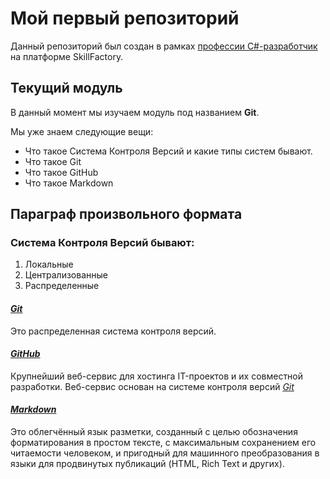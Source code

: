 # Мой первый репозиторий

Данный репозиторий был создан в рамках [профессии C#-разработчик](https://skillfactory.ru/csharp) на платформе SkillFactory.

## Текущий модуль
В данный момент мы изучаем модуль под названием **Git**.

Мы уже знаем следующие вещи:
* Что такое Система Контроля Версий и какие типы систем бывают.
* Что такое Git
* Что такое GitHub
* Что такое Markdown

## Параграф произвольного формата

### Система Контроля Версий бывают:
1. Локальные
2. Централизованные
3. Распределенные

#### *[Git](https://ru.wikipedia.org/wiki/Git)* 
Это распределенная система контроля версий.

#### *[GitHub](https://ru.wikipedia.org/wiki/GitHub)* 
Крупнейший веб-сервис для хостинга IT-проектов и их совместной разработки. Веб-сервис основан на системе контроля версий *[Git](https://ru.wikipedia.org/wiki/Git)*

#### ***[Markdown](https://ru.wikipedia.org/wiki/Markdown)*** 
Это облегчённый язык разметки, созданный с целью обозначения форматирования в простом тексте, с максимальным сохранением его читаемости человеком, и пригодный для машинного преобразования в языки для продвинутых публикаций (HTML, Rich Text и других). 
